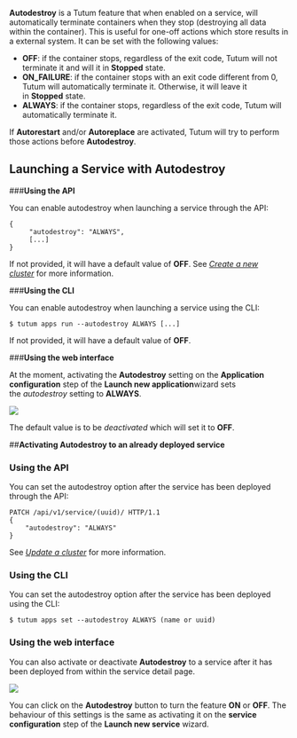 **Autodestroy** is a Tutum feature that when enabled on a service, will automatically terminate containers when they stop (destroying all data within the container). This is useful for one-off actions which store results in a external system. It can be set with the following values:

-   **OFF**: if the container stops, regardless of the exit code, Tutum
    will not terminate it and will it in **Stopped** state.
-   **ON\_FAILURE**: if the container stops with an exit code different
    from 0, Tutum will automatically terminate it. Otherwise, it will
    leave it in **Stopped** state.
-   **ALWAYS**: if the container stops, regardless of the exit code,
    Tutum will automatically terminate it.

If **Autorestart** and/or **Autoreplace** are activated, Tutum will try
to perform those actions before **Autodestroy**.

## Launching a Service with Autodestroy
###**Using the API[](https://docs.tutum.co/features/autodestroy/#launching-an-application-with-autodestroy-activated-through-the-api "Permalink to this headline")** 

You can enable autodestroy when launching a service through the
API:

``` 
{
	 "autodestroy": "ALWAYS", 
	 [...] 
} 
```

If not provided, it will have a default value of **OFF**. See [*Create a
new cluster*](https://docs.tutum.co/v2/api/?http#create-a-new-node-cluster) for
more information.

###**Using the CLI[](https://docs.tutum.co/features/autodestroy/#launching-an-application-with-autodestroy-activated-through-the-cli "Permalink to this headline")** 

You can enable autodestroy when launching a service using the CLI:

```
$ tutum apps run --autodestroy ALWAYS [...] 
```

If not provided, it will have a default value of **OFF**.

###**Using the web interface[](https://docs.tutum.co/features/autodestroy/#launching-an-application-with-autodestroy-activated-through-the-ui "Permalink to this headline")** 

At the moment, activating the **Autodestroy** setting on
the **Application configuration** step of the **Launch new
application**wizard sets the *autodestroy* setting to **ALWAYS**.

![](http://s.tutum.co.s3.amazonaws.com/support/images/service-wizard-autodestroy.gif)

The default value is to be *deactivated* which will set it to **OFF**.

##**Activating Autodestroy to an already deployed service[](https://docs.tutum.co/features/autodestroy/#activating-autodestroy-to-an-already-deployed-application "Permalink to this headline")**

### **Using the API[](https://docs.tutum.co/features/autodestroy/#using-the-api "Permalink to this headline")**

You can set the autodestroy option after the service has been
deployed through the API:

```
PATCH /api/v1/service/(uuid)/ HTTP/1.1 
{ 
	"autodestroy": "ALWAYS" 
} 
```
See [*Update a
cluster*](https://docs.tutum.co/v2/api/?http#update-an-existing-node-cluster) for more
information.

### **Using the CLI[](https://docs.tutum.co/features/autodestroy/#using-the-cli "Permalink to this headline")** 

You can set the autodestroy option after the service has been
deployed using the CLI:

```
$ tutum apps set --autodestroy ALWAYS (name or uuid) 
```

### **Using the web interface[](https://docs.tutum.co/features/autodestroy/#using-the-web-interface "Permalink to this headline")**	

You can also activate or deactivate **Autodestroy** to a service
after it has been deployed from within the service detail page.

![](http://s.tutum.co.s3.amazonaws.com/support/images/service-autodestroy-enable-disable.gif)

You can click on the **Autodestroy** button to turn the
feature **ON** or **OFF**. The behaviour of this settings is the same as
activating it on the **service configuration** step of the **Launch
new service** wizard.
